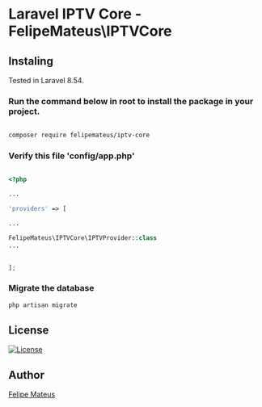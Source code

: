 # Laravel IPTV Core - FelipeMateus\IPTVCore


  
  

## Instaling

  

Tested in Laravel 8.54.

  

### Run the command below in root to install the package in your project.

  

```bash

composer require felipemateus/iptv-core  

```


### Verify this file 'config/app.php'


```php

<?php

...

'providers' => [

...

FelipeMateus\IPTVCore\IPTVProvider::class
...
 

];  

```
  

### Migrate the database 
  

```bash
php artisan migrate
```
  

## License

  

[![License](http://poser.pugx.org/felipemateus/iptv-customers/license)](https://packagist.org/packages/felipemateus/iptv-customers)

  

## Author

  

[Felipe Mateus](https://eufelipemateus.com)
